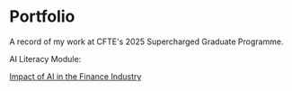 # Portfolio

A record of my work at CFTE's 2025 Supercharged Graduate Programme.

AI Literacy Module:

[Impact of AI in the Finance Industry](https://github.com/ruth-zhang-work/Portfolio/blob/4a5f983a1f873248b2384c1bb186150303ec183f/Impact%20of%20AI%20on%20the%20Finance%20Industry)
